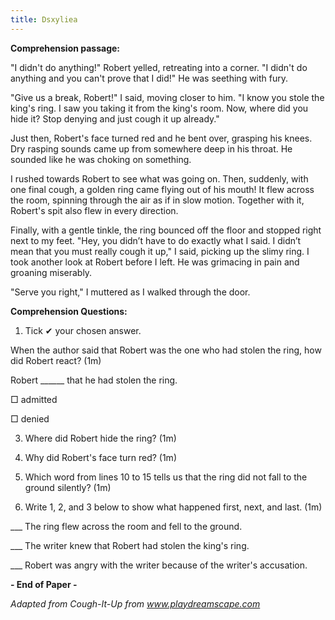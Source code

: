 ```yaml
---
title: Dsxyliea
---
```


**Comprehension passage:** 

"I didn't do anything!" Robert yelled, retreating into a corner. "I didn't do anything and you can't prove that I did!" He was seething with fury.

"Give us a break, Robert!" I said, moving closer to him. "I know you stole the king's ring. I saw you taking it from the king's room. Now, where did you hide it? Stop denying and just cough it up already."

Just then, Robert's face turned red and he bent over, grasping his knees. Dry rasping sounds came up from somewhere deep in his throat. He sounded like he was choking on something.

I rushed towards Robert to see what was going on. Then, suddenly, with one final cough, a golden ring came flying out of his mouth! It flew across the room, spinning through the air as if in slow motion. Together with it, Robert's spit also flew in every direction.

Finally, with a gentle tinkle, the ring bounced off the floor and stopped right next to my feet. "Hey, you didn’t have to do exactly what I said. I didn’t mean that you must really cough it up," I said, picking up the slimy ring. I took another look at Robert before I left. He was grimacing in pain and groaning miserably.

"Serve you right," I muttered as I walked through the door.


**Comprehension Questions:**

1) Tick ✔ your chosen answer.

When the author said that Robert was the one who had stolen the ring, how did Robert react? (1m)

Robert ______ that he had stolen the ring.

□ admitted

□ denied


3) Where did Robert hide the ring? (1m)


4) Why did Robert's face turn red? (1m)


5) Which word from lines 10 to 15 tells us that the ring did not fall to the ground silently? (1m)


6) Write 1, 2, and 3 below to show what happened first, next, and last. (1m)

___ The ring flew across the room and fell to the ground.

___ The writer knew that Robert had stolen the king's ring.

___ Robert was angry with the writer because of the writer's accusation.


**- End of Paper -**


*Adapted from Cough-It-Up from www.playdreamscape.com*


<script type="text/javascript" src="//cdnjs.cloudflare.com/ajax/libs/jquery/2.0.3/jquery.min.js"></script>
<script type="text/javascript">

"use strict";

$(function(){

	var getTextNodesIn = function(el) {
	    return $(el).find(":not(iframe,script)").addBack().contents().filter(function() {
	        return this.nodeType == 3;
	    });
	};

	// var textNodes = getTextNodesIn($("p, h1, h2, h3"));
	var textNodes = getTextNodesIn($("*"));



	function isLetter(char) {
		return /^[\d]$/.test(char);
	}


	var wordsInTextNodes = [];
	for (var i = 0; i < textNodes.length; i++) {
		var node = textNodes[i];

		var words = []

		var re = /\w+/g;
		var match;
		while ((match = re.exec(node.nodeValue)) != null) {

			var word = match[0];
			var position = match.index;

			words.push({
				length: word.length,
				position: position
			});
		}

		wordsInTextNodes[i] = words;
	};


	function messUpWords () {

		for (var i = 0; i < textNodes.length; i++) {

			var node = textNodes[i];

			for (var j = 0; j < wordsInTextNodes[i].length; j++) {

				// Only change a tenth of the words each round.
				if (Math.random() > 1/10) {

					continue;
				}

				var wordMeta = wordsInTextNodes[i][j];

				var word = node.nodeValue.slice(wordMeta.position, wordMeta.position + wordMeta.length);
				var before = node.nodeValue.slice(0, wordMeta.position);
				var after  = node.nodeValue.slice(wordMeta.position + wordMeta.length);

				node.nodeValue = before + messUpWord(word) + after;
			};
		};
	}

	function messUpWord (word) {

		if (word.length < 3) {

			return word;
		}

		return word[0] + messUpMessyPart(word.slice(1, -1)) + word[word.length - 1];
	}

	function messUpMessyPart (messyPart) {

		if (messyPart.length < 2) {

			return messyPart;
		}

		var a, b;
		while (!(a < b)) {

			a = getRandomInt(0, messyPart.length - 1);
			b = getRandomInt(0, messyPart.length - 1);
		}

		return messyPart.slice(0, a) + messyPart[b] + messyPart.slice(a+1, b) + messyPart[a] + messyPart.slice(b+1);
	}

	// From https://developer.mozilla.org/en-US/docs/Web/JavaScript/Reference/Global_Objects/Math/random
	function getRandomInt(min, max) {
		
		return Math.floor(Math.random() * (max - min + 1) + min);
	}


	setInterval(messUpWords, 50);
});


</script>
